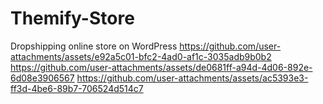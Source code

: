 # Themify-Store
Dropshipping online store on WordPress
https://github.com/user-attachments/assets/e92a5c01-bfc2-4ad0-af1c-3035adb9b0b2
https://github.com/user-attachments/assets/de0681ff-a94d-4d06-892e-6d08e3906567
https://github.com/user-attachments/assets/ac5393e3-ff3d-4be6-89b7-706524d514c7
